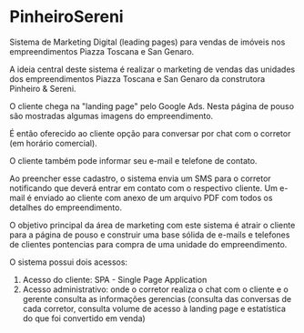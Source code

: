 # PinheiroSereni
Sistema de Marketing Digital (leading pages) para vendas de imóveis nos empreendimentos Piazza Toscana e San Genaro.

A ideia central deste sistema é realizar o marketing de vendas das unidades dos empreendimentos Piazza Toscana e San Genaro da construtora Pinheiro & Sereni.

O cliente chega na "landing page" pelo Google Ads. Nesta página de pouso são mostradas algumas imagens do empreendimento. 

É então oferecido ao cliente opção para conversar por chat com o corretor (em horário comercial).

O cliente também pode informar seu e-mail e telefone de contato. 

Ao preencher esse cadastro, o sistema envia um SMS para o corretor notificando que deverá entrar em contato com o respectivo cliente. Um e-mail é enviado ao cliente com anexo de um arquivo PDF com todos os detalhes do empreendimento.

O objetivo principal da área de marketing com este sistema é atrair o cliente para a página de pouso e construir uma base sólida de e-mails e telefones de clientes pontencias para compra de uma unidade do empreendimento.

O sistema possui dois acessos: 

1. Acesso do cliente: SPA - Single Page Application
2. Acesso administrativo: onde o corretor realiza o chat com o cliente e o gerente consulta as informações gerencias (consulta das conversas de cada corretor, consulta volume de acesso à landing page e estatística do que foi convertido em venda)

